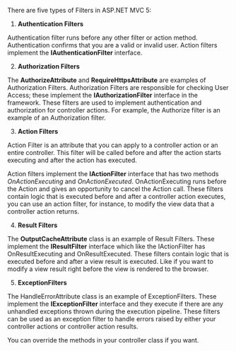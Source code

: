 There are five types of Filters in ASP.NET MVC 5:

1. **Authentication Filters**

  Authentication filter runs before any other filter or action method. Authentication confirms that you are a valid or invalid user. Action filters implement the **IAuthenticationFilter** interface. 
 
2. **Authorization Filters**

  The **AuthorizeAttribute** and **RequireHttpsAttribute** are examples of Authorization Filters. Authorization Filters are responsible for checking User Access; these implement the **IAuthorizationFilter** interface in the framework. These filters are used to implement authentication and authorization for controller actions. For example, the Authorize filter is an example of an Authorization filter.
 
3. **Action Filters**

  Action Filter is an attribute that you can apply to a controller action or an entire controller. This filter will be called before and after the action starts executing and after the action has executed.
 
  Action filters implement the **IActionFilter** interface that has two methods *OnActionExecuting* and *OnActionExecuted*. OnActionExecuting runs before the Action and gives an opportunity to cancel the Action call. These filters contain logic that is executed before and after a controller action executes, you can use an action filter, for instance, to modify the view data that a controller action returns.
 
4. **Result Filters**

  The **OutputCacheAttribute** class is an example of Result Filters. These implement the **IResultFilter** interface which like the IActionFilter has OnResultExecuting and OnResultExecuted. These filters contain logic that is executed before and after a view result is executed. Like if you want to modify a view result right before the view is rendered to the browser.
 
5. **ExceptionFilters**

  The HandleErrorAttribute class is an example of ExceptionFilters. These implement the **IExceptionFilter** interface and they execute if there are any unhandled exceptions thrown during the execution pipeline. These filters can be used as an exception filter to handle errors raised by either your controller actions or controller action results.

You can override the methods in your controller class if you want.
